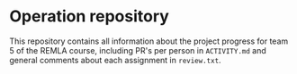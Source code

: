# Operation repository
This repository contains all information about the project progress for team 5 of the REMLA course, including PR's per person in `ACTIVITY.md` and general comments about each assignment in `review.txt`.
